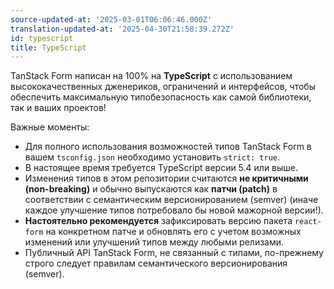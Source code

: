 ```yaml
---
source-updated-at: '2025-03-01T06:06:46.000Z'
translation-updated-at: '2025-04-30T21:58:39.272Z'
id: typescript
title: TypeScript
---
```


TanStack Form написан на 100% на **TypeScript** с использованием высококачественных дженериков, ограничений и интерфейсов, чтобы обеспечить максимальную типобезопасность как самой библиотеки, так и ваших проектов!

Важные моменты:

- Для полного использования возможностей типов TanStack Form в вашем `tsconfig.json` необходимо установить `strict: true`.
- В настоящее время требуется TypeScript версии 5.4 или выше.
- Изменения типов в этом репозитории считаются **не критичными (non-breaking)** и обычно выпускаются как **патчи (patch)** в соответствии с семантическим версионированием (semver) (иначе каждое улучшение типов потребовало бы новой мажорной версии!).
- **Настоятельно рекомендуется** зафиксировать версию пакета `react-form` на конкретном патче и обновлять его с учетом возможных изменений или улучшений типов между любыми релизами.
- Публичный API TanStack Form, не связанный с типами, по-прежнему строго следует правилам семантического версионирования (semver).
